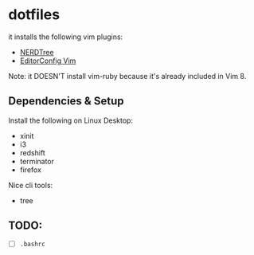 # dotfiles

it installs the following vim plugins:
- [NERDTree](https://github.com/preservim/nerdtree)
- [EditorConfig Vim](https://github.com/editorconfig/editorconfig-vim)

Note: it DOESN'T install vim-ruby because it's already included in Vim 8.

## Dependencies & Setup

Install the following on Linux Desktop:

- xinit
- i3
- redshift
- terminator
- firefox

Nice cli tools:

- tree


## TODO:

- [ ] `.bashrc`

